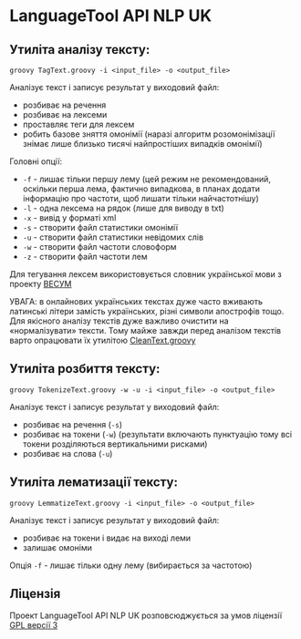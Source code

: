# LanguageTool API NLP UK


## Утиліта аналізу тексту:
`groovy TagText.groovy -i <input_file> -o <output_file>`

Аналізує текст і записує результат у виходовий файл:

* розбиває на речення
* розбиває на лексеми
* проставляє теги для лексем
* робить базове зняття омонімії (наразі алгоритм розомонімізації знімає лише близько тисячі найпростіших випадків омонімії)


Головні опції:

- `-f` - лишає тільки першу лему (цей режим не рекомендований, оскільки перша лема, фактично випадкова, в планах додати інформацію про частоти, щоб лишати тільки найчастотнішу)
- `-l` - одна лексема на рядок (лише для виводу в txt)
- `-x` - вивід у форматі xml
- `-s` - створити файл статистики омонімії
- `-u` - створити файл статистики невідомих слів
- `-w` - створити файл частоти словоформ
- `-z` - створити файл частоти лем


Для тегування лексем використовується словник української мови з проекту [ВЕСУМ](https://github.com/brown-uk/dict_uk)

УВАГА: в онлайнових українських текстах дуже часто вживають латинські літери замість українських, різні символи апострофів тощо.
Для якісного аналізу текстів дуже важливо очистити на «нормалізувати» тексти. 
Тому майже завжди перед аналізом текстів варто опрацювати їх утилітою [CleanText.groovy](../src/main/groovy/org/nlp_uk/other/CleanText.groovy)



## Утиліта розбиття тексту:
`groovy TokenizeText.groovy -w -u -i <input_file> -o <output_file>`

Аналізує текст і записує результат у виходовий файл:

- розбиває на речення (`-s`)
- розбиває на токени (`-w`) (результати включають пунктуацію тому всі токени розділяються вертикальними рисками)
- розбиває на слова (`-u`)


## Утиліта лематизації тексту:
`groovy LemmatizeText.groovy -i <input_file> -o <output_file>`

Аналізує текст і записує результат у виходовий файл:

- розбиває на токени і видає на виході леми
- залишає омоніми

Опція `-f` - лишає тільки одну лему (вибирається за частотою)


## Ліцензія

Проект LanguageTool API NLP UK розповсюджується за умов ліцензії [GPL версії 3](https://www.gnu.org/licenses/gpl.html)

